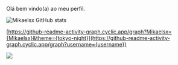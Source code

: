 Olá bem vindo(a) ao meu perfil. 

![Mikaelsx GitHub stats](https://github-readme-stats.vercel.app/api?username=Mikaelsx&theme=shades-of-purple&show_icons=true)

[https://github-readme-activity-graph.cyclic.app/graph?Mikaelsx={Mikaelsx}&theme={tokyo-night}](https://github-readme-activity-graph.cyclic.app/graph?username={username})

 <a href="https://www.instagram.com/shyxpm/" target="_blank"><img src="https://img.shields.io/badge/Instagram-E4405F?style=for-the-badge&logo=instagram&logoColor=white" target="_blank"></a> 
